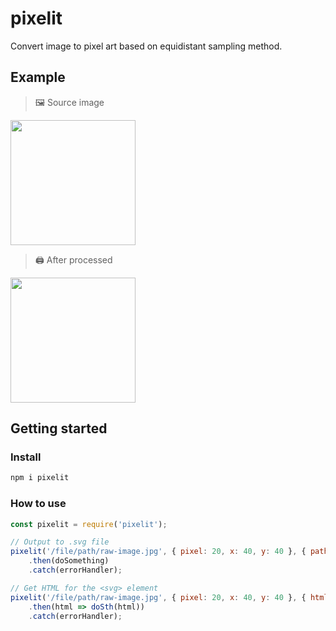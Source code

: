 # pixelit
Convert image to pixel art based on equidistant sampling method.

## Example

> 🖼️ Source image

<img src="https://avatars1.githubusercontent.com/u/11770748?s=460&u=9f7bd014ccdbaf750249e417ccabbf82d57208a9&v=4" width="200" height="200"/>

> 🖨️ After processed

<img src="https://i.ibb.co/xKk8h79/Screen-Shot-2020-06-12-at-4-06-06-PM.png" width="200" height="200"/>

## Getting started

### Install

```bash
npm i pixelit
```

### How to use
```javascript
const pixelit = require('pixelit');

// Output to .svg file
pixelit('/file/path/raw-image.jpg', { pixel: 20, x: 40, y: 40 }, { path: '/output/path/for/image.svg' })
    .then(doSomething)
    .catch(errorHandler);

// Get HTML for the <svg> element
pixelit('/file/path/raw-image.jpg', { pixel: 20, x: 40, y: 40 }, { html: true })
    .then(html => doSth(html))
    .catch(errorHandler);
```


